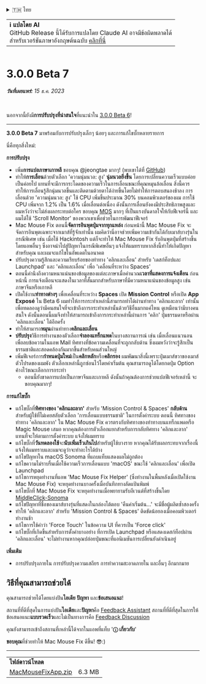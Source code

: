 <details>
<summary>🇹🇭 ไทย</summary>

[🇬🇧 English (GitHub Release)](https://github.com/noah-nuebling/mac-mouse-fix/releases/tag/3.0.0-Beta-7)\
[🇦🇩 Català](https://redirect.macmousefix.com/?target=mmf-release&tag=3.0.0-Beta-7&locale=ca)\
[🇩🇪 Deutsch](https://redirect.macmousefix.com/?target=mmf-release&tag=3.0.0-Beta-7&locale=de)\
[🇪🇸 Español](https://redirect.macmousefix.com/?target=mmf-release&tag=3.0.0-Beta-7&locale=es)\
[🇫🇷 Français](https://redirect.macmousefix.com/?target=mmf-release&tag=3.0.0-Beta-7&locale=fr)\
[🇮🇩 Indonesia](https://redirect.macmousefix.com/?target=mmf-release&tag=3.0.0-Beta-7&locale=id)\
[🇮🇹 Italiano](https://redirect.macmousefix.com/?target=mmf-release&tag=3.0.0-Beta-7&locale=it)\
[🇭🇺 Magyar](https://redirect.macmousefix.com/?target=mmf-release&tag=3.0.0-Beta-7&locale=hu)\
[🇳🇱 Nederlands](https://redirect.macmousefix.com/?target=mmf-release&tag=3.0.0-Beta-7&locale=nl)\
[🇵🇱 Polski](https://redirect.macmousefix.com/?target=mmf-release&tag=3.0.0-Beta-7&locale=pl)\
[🇧🇷 Português (Brasil)](https://redirect.macmousefix.com/?target=mmf-release&tag=3.0.0-Beta-7&locale=pt-BR)\
[🇵🇹 Português (Portugal)](https://redirect.macmousefix.com/?target=mmf-release&tag=3.0.0-Beta-7&locale=pt-PT)\
[🇷🇴 Română](https://redirect.macmousefix.com/?target=mmf-release&tag=3.0.0-Beta-7&locale=ro)\
[🇸🇪 Svenska](https://redirect.macmousefix.com/?target=mmf-release&tag=3.0.0-Beta-7&locale=sv)\
[🇻🇳 Tiếng Việt](https://redirect.macmousefix.com/?target=mmf-release&tag=3.0.0-Beta-7&locale=vi)\
[🇹🇷 Türkçe](https://redirect.macmousefix.com/?target=mmf-release&tag=3.0.0-Beta-7&locale=tr)\
[🇨🇿 Čeština](https://redirect.macmousefix.com/?target=mmf-release&tag=3.0.0-Beta-7&locale=cs)\
[🇬🇷 Ελληνικά](https://redirect.macmousefix.com/?target=mmf-release&tag=3.0.0-Beta-7&locale=el)\
[🇷🇺 Русский](https://redirect.macmousefix.com/?target=mmf-release&tag=3.0.0-Beta-7&locale=ru)\
[🇺🇦 Українська](https://redirect.macmousefix.com/?target=mmf-release&tag=3.0.0-Beta-7&locale=uk)\
[🇮🇱 עברית](https://redirect.macmousefix.com/?target=mmf-release&tag=3.0.0-Beta-7&locale=he)\
[🇸🇦 العربية](https://redirect.macmousefix.com/?target=mmf-release&tag=3.0.0-Beta-7&locale=ar)\
[🇮🇳 हिन्दी](https://redirect.macmousefix.com/?target=mmf-release&tag=3.0.0-Beta-7&locale=hi)\
**🇹🇭 ไทย**\
[🇨🇳 中文 (简体)](https://redirect.macmousefix.com/?target=mmf-release&tag=3.0.0-Beta-7&locale=zh-Hans)\
[🇨🇳 中文 (繁體)](https://redirect.macmousefix.com/?target=mmf-release&tag=3.0.0-Beta-7&locale=zh-Hant)\
[🇭🇰 中文（香港)](https://redirect.macmousefix.com/?target=mmf-release&tag=3.0.0-Beta-7&locale=zh-HK)\
[🇯🇵 日本語](https://redirect.macmousefix.com/?target=mmf-release&tag=3.0.0-Beta-7&locale=ja)\
[🇰🇷 한국어](https://redirect.macmousefix.com/?target=mmf-release&tag=3.0.0-Beta-7&locale=ko)\
[Help translate Mac Mouse Fix to different languages!](https://github.com/noah-nuebling/mac-mouse-fix/discussions/731)
</details>
<table align=><td>
<b>ℹ️ แปลโดย AI</b><br>
GitHub Release นี้ได้รับการแปลโดย Claude AI อาจมีข้อผิดพลาดได้<br>
สำหรับเวอร์ชันภาษาอังกฤษต้นฉบับ <a href="https://github.com/noah-nuebling/mac-mouse-fix/releases/tag/3.0.0-Beta-7">คลิกที่นี่</a>
</td></table>

<table></table>

# 3.0.0 Beta 7
***วันที่เผยแพร่:** 15 ธ.ค. 2023*

<br>

นอกจากนี้ยังมี**การปรับปรุงที่น่าสนใจ**ที่แนะนำใน [3.0.0 Beta 6](https://redirect.macmousefix.com/?target=mmf-release&tag=3.0.0-Beta-6&locale=th)!


---

**3.0.0 Beta 7** มาพร้อมกับการปรับปรุงเล็กๆ น้อยๆ และการแก้ไขบั๊กหลายรายการ

นี่คือทุกสิ่งใหม่:

**การปรับปรุง**

- เพิ่ม**การแปลภาษาเกาหลี** ขอบคุณ @jeongtae มากๆ! (พบเขาได้ที่ [GitHub](https://github.com/jeongtae))
- ทำให้**การเลื่อน**ด้วยตัวเลือก 'ความนุ่มนวล: สูง' **นุ่มนวลยิ่งขึ้น** โดยการเปลี่ยนความเร็วแบบค่อยเป็นค่อยไป แทนที่จะมีการกระโดดของความเร็วในการเลื่อนขณะที่คุณหมุนล้อเลื่อน สิ่งนี้ควรทำให้การเลื่อนรู้สึกนุ่มนวลขึ้นและติดตามด้วยตาได้ง่ายขึ้นโดยไม่ทำให้การตอบสนองช้าลง การเลื่อนด้วย 'ความนุ่มนวล: สูง' ใช้ CPU เพิ่มขึ้นประมาณ 30% บนคอมพิวเตอร์ของผม การใช้ CPU เพิ่มจาก 1.2% เป็น 1.6% เมื่อเลื่อนต่อเนื่อง ดังนั้นการเลื่อนยังคงมีประสิทธิภาพสูงและผมหวังว่าจะไม่ส่งผลกระทบต่อใคร ขอบคุณ [MOS](https://mos.caldis.me/) มากๆ ที่เป็นแรงบันดาลใจให้กับฟีเจอร์นี้ และผมได้ใช้ 'Scroll Monitor' ของพวกเขาเพื่อช่วยในการพัฒนาฟีเจอร์
- Mac Mouse Fix ตอนนี้**จัดการอินพุตปุ่มจากทุกแหล่ง** ก่อนหน้านี้ Mac Mouse Fix จะจัดการอินพุตเฉพาะจากเมาส์ที่รู้จักเท่านั้น ผมคิดว่านี่อาจช่วยเพิ่มความเข้ากันได้กับเมาส์บางรุ่นในกรณีพิเศษ เช่น เมื่อใช้ Hackintosh แต่ก็จะทำให้ Mac Mouse Fix รับอินพุตปุ่มที่สร้างขึ้นโดยแอพอื่นๆ ซึ่งอาจนำไปสู่ปัญหาในกรณีพิเศษอื่นๆ แจ้งให้ผมทราบหากสิ่งนี้ทำให้เกิดปัญหาสำหรับคุณ และผมจะแก้ไขในอัพเดตในอนาคต
- ปรับปรุงความรู้สึกและความเรียบร้อยของท่าทาง 'คลิกและเลื่อน' สำหรับ 'เดสก์ท็อปและ Launchpad' และ 'คลิกและเลื่อน' เพื่อ 'เคลื่อนที่ระหว่าง Spaces'
- ตอนนี้คำนึงถึงความหนาแน่นของข้อมูลของแต่ละภาษาเมื่อคำนวณ**เวลาที่แสดงการแจ้งเตือน** ก่อนหน้านี้ การแจ้งเตือนจะแสดงในเวลาที่สั้นมากสำหรับภาษาที่มีความหนาแน่นของข้อมูลสูง เช่น ภาษาจีนหรือเกาหลี
- เปิดใช้งาน**ท่าทางต่างๆ** เพื่อเคลื่อนที่ระหว่าง **Spaces** เปิด **Mission Control** หรือเปิด **App Exposé** ใน Beta 6 ผมทำให้การกระทำเหล่านี้สามารถทำได้ผ่านท่าทาง 'คลิกและลาก' เท่านั้น เพื่อทดลองดูว่ามีคนสนใจที่จะเข้าถึงการกระทำเหล่านั้นด้วยวิธีอื่นมากแค่ไหน ดูเหมือนว่ามีบางคนสนใจ ดังนั้นตอนนี้ผมจึงทำให้สามารถเข้าถึงการกระทำเหล่านี้ผ่านการ 'คลิก' ปุ่มธรรมดาหรือผ่าน 'คลิกและเลื่อน' ได้อีกครั้ง
- ทำให้สามารถ**หมุน**ผ่านท่าทาง**คลิกและเลื่อน**
- **ปรับปรุง**วิธีการทำงานของตัวเลือก**จำลองแทร็กแพด**ในบางสถานการณ์ เช่น เมื่อเลื่อนแนวนอนเพื่อลบข้อความในแอพ Mail ทิศทางที่ข้อความเคลื่อนที่จะถูกกลับด้าน ซึ่งผมหวังว่าจะรู้สึกเป็นธรรมชาติและสอดคล้องกันมากขึ้นสำหรับคนส่วนใหญ่
- เพิ่มฟีเจอร์การ**กำหนดปุ่มใหม่**เป็น**คลิกหลัก**หรือ**คลิกรอง** ผมพัฒนาสิ่งนี้เพราะปุ่มเมาส์ขวาของเมาส์ตัวโปรดของผมพัง ตัวเลือกเหล่านี้ถูกซ่อนไว้โดยค่าเริ่มต้น คุณสามารถดูได้โดยกดปุ่ม Option ค้างไว้ขณะเลือกการกระทำ
  - ตอนนี้ยังขาดการแปลเป็นภาษาจีนและเกาหลี ดังนั้นถ้าคุณต้องการช่วยแปลฟีเจอร์เหล่านี้ จะขอบคุณมากๆ!

**การแก้ไขบั๊ก**

- แก้ไขบั๊กที่**ทิศทางของ 'คลิกและลาก'** สำหรับ 'Mission Control & Spaces' **กลับด้าน**สำหรับผู้ใช้ที่ไม่เคยสลับตัวเลือก 'การเลื่อนแบบธรรมชาติ' ในการตั้งค่าระบบ ตอนนี้ ทิศทางของท่าทาง 'คลิกและลาก' ใน Mac Mouse Fix ควรตรงกับทิศทางของท่าทางบนแทร็กแพดหรือ Magic Mouse เสมอ หากคุณต้องการตัวเลือกแยกสำหรับการกลับทิศทาง 'คลิกและลาก' แทนที่จะให้ตามการตั้งค่าระบบ แจ้งให้ผมทราบ
- แก้ไขบั๊กที่**วันทดลองใช้**จะ**นับเพิ่มเร็วเกินไป**สำหรับผู้ใช้บางราย หากคุณได้รับผลกระทบจากเรื่องนี้ แจ้งให้ผมทราบและผมจะดูว่าจะทำอะไรได้บ้าง
- แก้ไขปัญหาใน macOS Sonoma ที่แถบแท็บแสดงผลไม่ถูกต้อง
- แก้ไขความไม่ราบรื่นเมื่อใช้ความเร็วการเลื่อนแบบ 'macOS' ขณะใช้ 'คลิกและเลื่อน' เพื่อเปิด Launchpad
- แก้ไขการหยุดทำงานที่แอพ 'Mac Mouse Fix Helper' (ซึ่งทำงานในพื้นหลังเมื่อเปิดใช้งาน Mac Mouse Fix) จะหยุดทำงานบางครั้งเมื่อบันทึกทางลัดแป้นพิมพ์
- แก้ไขบั๊กที่ Mac Mouse Fix จะหยุดทำงานเมื่อพยายามรับอีเวนต์ที่สร้างขึ้นโดย [MiddleClick-Sonoma](https://github.com/artginzburg/MiddleClick-Sonoma)
- แก้ไขปัญหาที่ชื่อของเมาส์บางรุ่นที่แสดงในกล่องโต้ตอบ 'คืนค่าเริ่มต้น...' จะมีชื่อผู้ผลิตซ้ำสองครั้ง
- ทำให้ 'คลิกและลาก' สำหรับ 'Mission Control & Spaces' ติดขัดน้อยลงเมื่อคอมพิวเตอร์ทำงานช้า
- แก้ไขการใช้คำว่า 'Force Touch' ในข้อความ UI ที่ควรเป็น 'Force click'
- แก้ไขบั๊กที่เกิดขึ้นสำหรับการตั้งค่าบางอย่าง ที่การเปิด Launchpad หรือแสดงเดสก์ท็อปผ่าน 'คลิกและเลื่อน' จะไม่ทำงานหากคุณปล่อยปุ่มขณะที่แอนิเมชันการเปลี่ยนยังดำเนินอยู่


**เพิ่มเติม**

- การปรับปรุงภายใน การปรับปรุงความเสถียร การทำความสะอาดภายใน และอื่นๆ อีกมากมาย

## วิธีที่คุณสามารถช่วยได้

คุณสามารถช่วยได้โดยแบ่งปัน**ไอเดีย** **ปัญหา** และ**ข้อเสนอแนะ**!

สถานที่ที่ดีที่สุดในการแบ่งปัน**ไอเดีย**และ**ปัญหา**คือ [Feedback Assistant](https://noah-nuebling.github.io/mac-mouse-fix-feedback-assistant/?type=bug-report)
สถานที่ที่ดีที่สุดในการให้ข้อเสนอแนะ**แบบรวดเร็ว**และไม่เป็นทางการคือ [Feedback Discussion](https://github.com/noah-nuebling/mac-mouse-fix/discussions/366)

คุณยังสามารถเข้าถึงสถานที่เหล่านี้ได้จากในแอพที่แท็บ '**ⓘ เกี่ยวกับ**'

**ขอบคุณ**ที่ช่วยทำให้ Mac Mouse Fix ดีขึ้น! 😎:)

---

<table align="start">
<tr>
    <td colspan=2>
        <b>ไฟล์ดาวน์โหลด</b>
    </td>
</tr>
<tr>
    <td><a href="https://github.com/noah-nuebling/mac-mouse-fix/releases/download/3.0.0-Beta-7/MacMouseFixApp.zip">MacMouseFixApp.zip</a></td>
    <td>6.3 MB</td>
</tr>
</table>